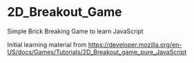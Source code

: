 # 2D_Breakout_Game
Simple Brick Breaking Game to learn JavaScript

Initial learning material from https://developer.mozilla.org/en-US/docs/Games/Tutorials/2D_Breakout_game_pure_JavaScript
